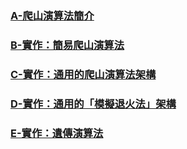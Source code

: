 ### [A-爬山演算法簡介](02-爬山演算法/A-爬山演算法簡介)
### [B-實作：簡易爬山演算法](02-爬山演算法/B-實作：簡易爬山演算法)
### [C-實作：通用的爬山演算法架構](02-爬山演算法/C-實作：通用的爬山演算法架構)
### [D-實作：通用的「模擬退火法」架構](02-爬山演算法/D-實作：通用的「模擬退火法」架構)
### [E-實作：遺傳演算法](02-爬山演算法/E-實作：遺傳演算法)
